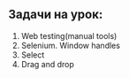 ## Задачи на урок:

1. Web testing(manual tools)
2. Selenium. Window handles
3. Select
4. Drag and drop
